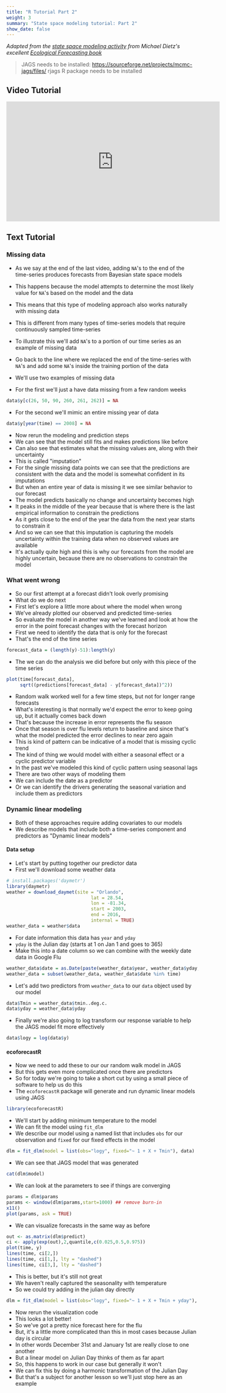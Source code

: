 ```yaml
---
title: "R Tutorial Part 2"
weight: 3
summary: "State space modeling tutorial: Part 2"
show_date: false
---
```


*Adapted from
the
[state space modeling activity](https://github.com/EcoForecast/EF_Activities/blob/master/Exercise_06_StateSpace.Rmd) from
Michael Dietz's
excellent
[Ecological Forecasting book](https://www.amazon.com/Ecological-Forecasting-Michael-C-Dietze/dp/0691160570)*

> JAGS needs to be installed: https://sourceforge.net/projects/mcmc-jags/files/
> rjags R package needs to be installed

## Video Tutorial

<iframe width="560" height="315" src="https://www.youtube.com/embed/kvH05bu_FHc" frameborder="0" allow="accelerometer; autoplay; clipboard-write; encrypted-media; gyroscope; picture-in-picture" allowfullscreen></iframe>

## Text Tutorial

### Missing data

* As we say at the end of the last video, adding `NA`'s to the end of the time-series produces forecasts from Bayesian state space models
* This happens because the model attempts to determine the most likely value for `NA`'s based on the model and the data
* This means that this type of modeling approach also works naturally with missing data
* This is different from many types of time-series models that require continuously sampled time-series

* To illustrate this we'll add `NA`'s to a portion of our time series as an example of missing data
* Go back to the line where we replaced the end of the time-series with `NA`'s and add some `NA`'s inside the training portion of the data
* We'll use two examples of missing data
* For the first we'll just a have data missing from a few random weeks

```r
data$y[c(26, 50, 90, 260, 261, 262)] = NA
```

* For the second we'll mimic an entire missing year of data

```r
data$y[year(time) == 2008] = NA
```

* Now rerun the modeling and prediction steps
* We can see that the model still fits and makes predictions like before
* Can also see that estimates what the missing values are, along with their uncertainty
* This is called "imputation"
* For the single missing data points we can see that the predictions are consistent with the data and the model is somewhat confident in its imputations
* But when an entire year of data is missing it we see similar behavior to our forecast
* The model predicts basically no change and uncertainty becomes high
* It peaks in the middle of the year because that is where there is the last empirical information to constrain the predictions
* As it gets close to the end of the year the data from the next year starts to constrain it
* And so we can see that this imputation is capturing the models uncertainty within the training data when no observed values are available
* It's actually quite high and this is why our forecasts from the model are highly uncertain, because there are no observations to constrain the model

### What went wrong

* So our first attempt at a forecast didn't look overly promising
* What do we do next
* First let's explore a little more about where the model when wrong
* We've already plotted our observed and predicted time-series
* So evaluate the model in another way we've learned and look at how the error in the point forecast changes with the forecast horizon
* First we need to identify the data that is only for the forecast
* That's the end of the time series

```r
forecast_data = (length(y)-51):length(y)
```

* The we can do the analysis we did before but only with this piece of the time series

```r
plot(time[forecast_data],
     sqrt((predictions[forecast_data] - y[forecast_data])^2))
```

* Random walk worked well for a few time steps, but not for longer range forecasts
* What's interesting is that normally we'd expect the error to keep going up, but it actually comes back down
* That's because the increase in error represents the flu season
* Once that season is over flu levels return to baseline and since that's what the model predicted the error declines to near zero again
* This is kind of pattern can be indicative of a model that is missing cyclic trend
* The kind of thing we would model with either a seasonal effect or a cyclic predictor variable
* In the past we've modeled this kind of cyclic pattern using seasonal lags
* There are two other ways of modeling them
* We can include the date as a predictor
* Or we can identify the drivers generating the seasonal variation and include them as predictors

### Dynamic linear modeling

* Both of these approaches require adding covariates to our models
* We describe models that include both a time-series component and predictors as "Dynamic linear models"

#### Data setup

* Let's start by putting together our predictor data
* First we'll download some weather data

```r
# install.packages('daymetr')
library(daymetr)
weather = download_daymet(site = "Orlando",
                               lat = 28.54,
                               lon = -81.34,
                               start = 2003,
                               end = 2016,
                               internal = TRUE)
weather_data = weather$data
```

* For date information this data has `year` and `yday`
* `yday` is the Julian day (starts at 1 on Jan 1 and goes to 365)
* Make this into a date column so we can combine with the weekly date data in Google Flu

```r
weather_data$date = as.Date(paste(weather_data$year, weather_data$yday, sep = "-"),"%Y-%j")
weather_data = subset(weather_data, weather_data$date %in% time)
```

* Let's add two predictors from `weather_data` to our `data` object used by our model

```r
data$Tmin = weather_data$tmin..deg.c.
data$yday = weather_data$yday
```

* Finally we're also going to log transform our response variable to help the JAGS model fit more effectively

```r
data$logy = log(data$y)
```

#### ecoforecastR

* Now we need to add these to our our random walk model in JAGS
* But this gets even more complicated once there are predictors
* So for today we're going to take a short cut by using a small piece of software to help us do this
* The `ecoforecastR` package will generate and run dynamic linear models using JAGS

```r
library(ecoforecastR)
```

* We'll start by adding minimum temperature to the model
* We can fit the model using `fit_dlm`
* We describe our model using a named list that includes `obs` for our observation and `fixed` for our fixed effects in the model

```r
dlm = fit_dlm(model = list(obs="logy", fixed="~ 1 + X + Tmin"), data)
```

* We can see that JAGS model that was generated

```r
cat(dlm$model)
```

* We can look at the parameters to see if things are converging

```r
params = dlm$params
params <- window(dlm$params,start=1000) ## remove burn-in
x11()
plot(params, ask = TRUE)
```

* We can visualize forecasts in the same way as before

```r
out <- as.matrix(dlm$predict)
ci <- apply(exp(out),2,quantile,c(0.025,0.5,0.975))
plot(time, y)
lines(time, ci[2,])
lines(time, ci[1,], lty = "dashed")
lines(time, ci[3,], lty = "dashed")
```

* This is better, but it's still not great
* We haven't really captured the seasonality with temperature
* So we could try adding in the julian day directly

```r
dlm = fit_dlm(model = list(obs="logy", fixed="~ 1 + X + Tmin + yday"), data)
```

* Now rerun the visualization code
* This looks a lot better!
* So we've got a pretty nice forecast here for the flu
* But, it's a little more complicated than this in most cases because Julian day is circular
* In other words December 31st and January 1st are really close to one another
* But a linear model on Julian Day thinks of them as far apart
* So, this happens to work in our case but generally it won't
* We can fix this by doing a harmonic transformation of the Julian Day
* But that's a subject for another lesson so we'll just stop here as an example